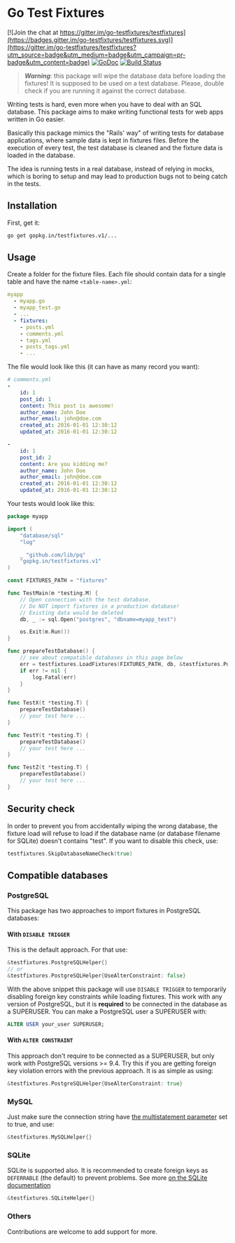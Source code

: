 # Go Test Fixtures

[![Join the chat at https://gitter.im/go-testfixtures/testfixtures](https://badges.gitter.im/go-testfixtures/testfixtures.svg)](https://gitter.im/go-testfixtures/testfixtures?utm_source=badge&utm_medium=badge&utm_campaign=pr-badge&utm_content=badge)
[![GoDoc](https://godoc.org/gopkg.in/testfixtures.v1?status.svg)](https://godoc.org/gopkg.in/testfixtures.v1)
[![Build Status](https://travis-ci.org/go-testfixtures/testfixtures.svg?branch=master)](https://travis-ci.org/go-testfixtures/testfixtures)

> ***Warning***: this package will wipe the database data before loading the
fixtures! It is supposed to be used on a test database. Please, double check
if you are running it against the correct database.

Writing tests is hard, even more when you have to deal with an SQL database.
This package aims to make writing functional tests for web apps written in
Go easier.

Basically this package mimics the "Rails' way" of writing tests for database
applications, where sample data is kept in fixtures files. Before the execution
of every test, the test database is cleaned and the fixture data is loaded in
the database.

The idea is running tests in a real database, instead of relying in mocks,
which is boring to setup and may lead to production bugs not to being catch in
the tests.

## Installation

First, get it:

```bash
go get gopkg.in/testfixtures.v1/...
```

## Usage

Create a folder for the fixture files. Each file should contain data for a
single table and have the name `<table-name>.yml`:

```yml
myapp
  - myapp.go
  - myapp_test.go
  - ...
  - fixtures:
    - posts.yml
    - comments.yml
    - tags.yml
    - posts_tags.yml
    - ...
```

The file would look like this (it can have as many record you want):

```yml
# comments.yml
-
    id: 1
    post_id: 1
    content: This post is awesome!
    author_name: John Doe
    author_email: john@doe.com
    created_at: 2016-01-01 12:30:12
    updated_at: 2016-01-01 12:30:12

-
    id: 1
    post_id: 2
    content: Are you kidding me?
    author_name: John Doe
    author_email: john@doe.com
    created_at: 2016-01-01 12:30:12
    updated_at: 2016-01-01 12:30:12
```

Your tests would look like this:

```go
package myapp

import (
    "database/sql"
    "log"

    _ "github.com/lib/pq"
    "gopkg.in/testfixtures.v1"
)

const FIXTURES_PATH = "fixtures"

func TestMain(m *testing.M) {
    // Open connection with the test database.
    // Do NOT import fixtures in a production database!
    // Existing data would be deleted
    db, _ := sql.Open("postgres", "dbname=myapp_test")

    os.Exit(m.Run())
}

func prepareTestDatabase() {
    // see about compatible databases in this page below
    err = testfixtures.LoadFixtures(FIXTURES_PATH, db, &testfixtures.PostgreSQLHelper{})
    if err != nil {
        log.Fatal(err)
    }
}

func TestX(t *testing.T) {
    prepareTestDatabase()
    // your test here ...
}

func TestY(t *testing.T) {
    prepareTestDatabase()
    // your test here ...
}

func TestZ(t *testing.T) {
    prepareTestDatabase()
    // your test here ...
}
```

## Security check

In order to prevent you from accidentally wiping the wrong database, the
fixture load will refuse to load if the database name (or database filename for
SQLite) doesn't contains "test". If you want to disable this check, use:

```go
testfixtures.SkipDatabaseNameCheck(true)
```

## Compatible databases

### PostgreSQL

This package has two approaches to import fixtures in PostgreSQL databases:

#### With `DISABLE TRIGGER`

This is the default approach. For that use:

```go
&testfixtures.PostgreSQLHelper{}
// or
&testfixtures.PostgreSQLHelper{UseAlterConstraint: false}
```

With the above snippet this package will use `DISABLE TRIGGER` to temporarily
disabling foreign key constraints while loading fixtures. This work with any
version of PostgreSQL, but it is **required** to be connected in the database
as a SUPERUSER. You can make a PostgreSQL user a SUPERUSER with:

```sql
ALTER USER your_user SUPERUSER;
```

#### With `ALTER CONSTRAINT`

This approach don't require to be connected as a SUPERUSER, but only work with
PostgreSQL versions >= 9.4. Try this if you are getting foreign key violation
errors with the previous approach. It is as simple as using:

```go
&testfixtures.PostgreSQLHelper{UseAlterConstraint: true}
```

### MySQL

Just make sure the connection string have
[the multistatement parameter](https://github.com/go-sql-driver/mysql#multistatements)
set to true, and use:

```go
&testfixtures.MySQLHelper{}
```

### SQLite

SQLite is supported also. It is recommended to create foreign keys as
`DEFERRABLE` (the default) to prevent problems. See more
[on the SQLite documentation](https://www.sqlite.org/foreignkeys.html#fk_deferred)

```go
&testfixtures.SQLiteHelper{}
```

### Others

Contributions are welcome to add support for more.

